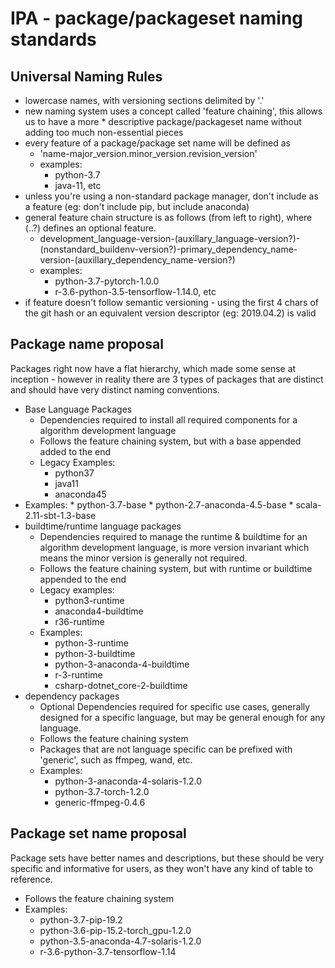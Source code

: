 # IPA - package/packageset naming standards

## Universal Naming Rules

* lowercase names, with versioning sections delimited by '.'
* new naming system uses a concept called 'feature chaining', this allows us to have a more * descriptive package/packageset name without adding too much non-essential pieces
* every feature of a package/package set name will be defined as
    * 'name-major_version.minor_version.revision_version'
    * examples:
        * python-3.7
        * java-11, etc
* unless you're using a non-standard package manager, don't include as a feature (eg: don't include pip, but include anaconda)
* general feature chain structure is as follows (from left to right), where (..?) defines an optional feature.
    * development_language-version-(auxillary_language-version?)-(nonstandard_buildenv-version?)-primary_dependency_name-version-(auxillary_dependency_name-version?)
    * examples:
        * python-3.7-pytorch-1.0.0
        * r-3.6-python-3.5-tensorflow-1.14.0, etc
* if feature doesn't follow semantic versioning - using the first 4 chars of the git hash or an equivalent version descriptor (eg: 2019.04.2) is valid


## Package name proposal

Packages right now have a flat hierarchy, which made some sense at inception - however in reality there are 3 types of packages that are distinct and should have very distinct naming conventions.

* Base Language Packages
    * Dependencies required to install all required components for a algorithm development language
    * Follows the feature chaining system, but with a base appended added to the end
    * Legacy Examples:
        * python37
        * java11
        * anaconda45
* Examples:
        * python-3.7-base
        * python-2.7-anaconda-4.5-base
        * scala-2.11-sbt-1.3-base
* buildtime/runtime language packages
    * Dependencies required to manage the runtime & buildtime for an algorithm development language, is more version invariant which means the minor version is generally not required.
    * Follows the feature chaining system, but with runtime or buildtime appended to the end
    * Legacy examples:
        * python3-runtime
        * anaconda4-buildtime
        * r36-runtime
    * Examples:
        * python-3-runtime
        * python-3-buildtime
        * python-3-anaconda-4-buildtime
        * r-3-runtime
        * csharp-dotnet_core-2-buildtime
* dependency packages
    * Optional Dependencies required for specific use cases, generally designed for a specific language, but may be general enough for any language.
    * Follows the feature chaining system
    * Packages that are not language specific can be prefixed with 'generic', such as ffmpeg, wand, etc.
    * Examples:
        * python-3-anaconda-4-solaris-1.2.0
        * python-3.7-torch-1.2.0
        * generic-ffmpeg-0.4.6


## Package set name proposal

Package sets have better names and descriptions, but these should be very specific and informative for users, as they won't have any kind of table to reference.

* Follows the feature chaining system
* Examples:
    * python-3.7-pip-19.2
    * python-3.6-pip-15.2-torch_gpu-1.2.0
    * python-3.5-anaconda-4.7-solaris-1.2.0
    * r-3.6-python-3.7-tensorflow-1.14
